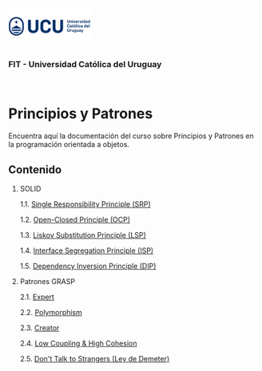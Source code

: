 ![UCU](https://github.com/ucudal/PII_Conceptos_De_POO/raw/master/Assets/logo-ucu.png)

### FIT - Universidad Católica del Uruguay

<br>

# Principios y Patrones

Encuentra aquí la documentación del curso sobre Principios y Patrones en la programación orientada a objetos.


## Contenido

1. SOLID

    1.1. [Single Responsibility Principle (SRP)](./SRP.md)

    1.2. [Open-Closed Principle (OCP)](./OCP.md)

    1.3. [Liskov Substitution Principle (LSP)](./LSP.md)

    1.4. [Interface Segregation Principle (ISP)](./ISP.md)

    1.5. [Dependency Inversion Principle (DIP)](./DIP.md)

2. Patrones GRASP

    2.1. [Expert](./Expert.md)

    2.2. [Polymorphism](./Polymorphism.md)

    2.3. [Creator](./Creator.md)

    2.4. [Low Coupling & High Cohesion](./LCHC.md)

    2.5. [Don't Talk to Strangers (Ley de Demeter)](Demeter.md)